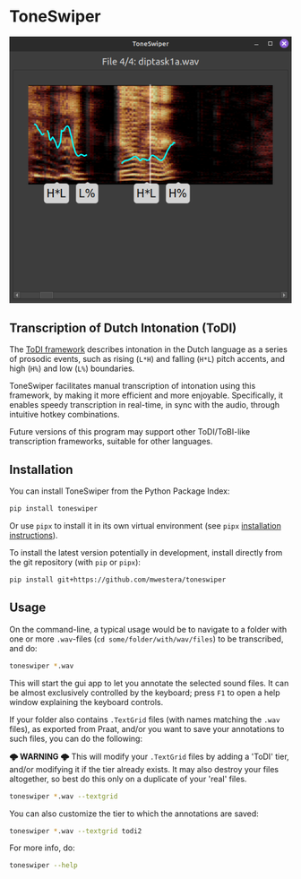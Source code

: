 # ToneSwiper

![](https://raw.githubusercontent.com/mwestera/toneswiper/543942f6f0b32d6085c245d8ddb06dc845d8e2d4/toneswiper.png)

## Transcription of Dutch Intonation (ToDI)

The [ToDI framework](https://todi.cls.ru.nl/) describes intonation in the Dutch language as a series of prosodic events, such as rising (`L*H`) and falling (`H*L`) pitch accents, and high (`H%`) and low (`L%`) boundaries. 

ToneSwiper facilitates manual transcription of intonation using this framework, by making it more efficient and more enjoyable. Specifically, it enables speedy transcription in real-time, in sync with the audio, through intuitive hotkey combinations.

Future versions of this program may support other ToDI/ToBI-like transcription frameworks, suitable for other languages.

## Installation

You can install ToneSwiper from the Python Package Index:

```bash
pip install toneswiper
```

Or use `pipx` to install it in its own virtual environment (see `pipx` [installation instructions](https://pipx.pypa.io/latest/installation/)).

To install the latest version potentially in development, install directly from the git repository (with `pip` or `pipx`): 

```bash
pip install git+https://github.com/mwestera/toneswiper
```

## Usage

On the command-line, a typical usage would be to navigate to a folder with one or more `.wav`-files (`cd some/folder/with/wav/files`) to be transcribed, and do:

```bash
toneswiper *.wav
```

This will start the gui app to let you annotate the selected sound files. It can be almost exclusively controlled by the keyboard; press `F1` to open a help window explaining the keyboard controls.

If your folder also contains `.TextGrid` files (with names matching the `.wav` files), as exported from Praat, and/or you want to save your annotations to such files, you can do the following:

**🌩 WARNING 🌩** This will modify your `.TextGrid` files by adding a 'ToDI' tier, and/or modifying it if the tier already exists. It may also destroy your files altogether, so best do this only on a duplicate of your 'real' files.    

```bash
toneswiper *.wav --textgrid
```

You can also customize the tier to which the annotations are saved:

```bash
toneswiper *.wav --textgrid todi2
```

For more info, do:

```bash
toneswiper --help
```